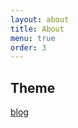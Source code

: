 ```yaml
---
layout: about
title: About
menu: true
order: 3
---
```


## Theme
[blog]

[blog]: https://qwtel.com/hydejack/blog/